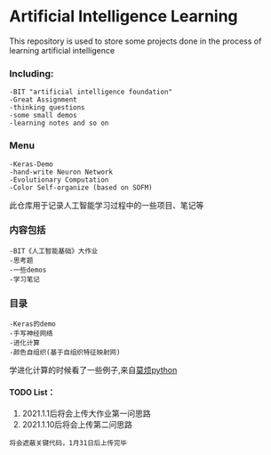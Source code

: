Artificial Intelligence Learning
==

This repository is used to store some projects done in the process of learning artificial intelligence

### Including: 
    -BIT "artificial intelligence foundation"  
    -Great Assignment  
    -thinking questions 
    -some small demos  
    -learning notes and so on  
    
### Menu  
    -Keras-Demo  
    -hand-write Neuron Network  
    -Evolutionary Computation  
    -Color Self-organize (based on SOFM)  


此仓库用于记录人工智能学习过程中的一些项目、笔记等
### 内容包括  
    -BIT《人工智能基础》大作业  
    -思考题 
    -一些demos
    -学习笔记
    
### 目录  
    -Keras的demo  
    -手写神经网络  
    -进化计算  
    -颜色自组织(基于自组织特征映射网)  
    
学进化计算的时候看了一些例子,来自[莫烦python](https://github.com/MorvanZhou/Evolutionary-Algorithm)

#### TODO List：
1. 2021.1.1后将会上传大作业第一问思路
2. 2021.1.10后将会上传第二问思路  

```将会遮蔽关键代码，1月31日后上传完毕```
    

